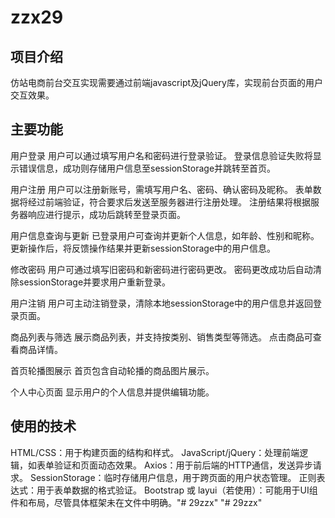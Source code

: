 # zzx29

## 项目介绍

仿站电商前台交互实现需要通过前端javascript及jQuery库，实现前台页面的用户交互效果。

## 主要功能

用户登录
用户可以通过填写用户名和密码进行登录验证。
登录信息验证失败将显示错误信息，成功则存储用户信息至sessionStorage并跳转至首页。

用户注册
用户可以注册新账号，需填写用户名、密码、确认密码及昵称。
表单数据将经过前端验证，符合要求后发送至服务器进行注册处理。
注册结果将根据服务器响应进行提示，成功后跳转至登录页面。

用户信息查询与更新
已登录用户可查询并更新个人信息，如年龄、性别和昵称。
更新操作后，将反馈操作结果并更新sessionStorage中的用户信息。

修改密码
用户可通过填写旧密码和新密码进行密码更改。
密码更改成功后自动清除sessionStorage并要求用户重新登录。

用户注销
用户可主动注销登录，清除本地sessionStorage中的用户信息并返回登录页面。

商品列表与筛选
展示商品列表，并支持按类别、销售类型等筛选。
点击商品可查看商品详情。

首页轮播图展示
首页包含自动轮播的商品图片展示。

个人中心页面
显示用户的个人信息并提供编辑功能。

## 使用的技术
HTML/CSS：用于构建页面的结构和样式。
JavaScript/jQuery：处理前端逻辑，如表单验证和页面动态效果。
Axios：用于前后端的HTTP通信，发送异步请求。
SessionStorage：临时存储用户信息，用于跨页面的用户状态管理。
正则表达式：用于表单数据的格式验证。
Bootstrap 或 layui（若使用）：可能用于UI组件和布局，尽管具体框架未在文件中明确。"# 29zzx" 
"# 29zzx" 

